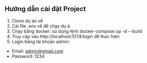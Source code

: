 ## Hướng dẫn cài đặt Project
1. Clone dự án về
2. Cài file .env về để chạy dự á
3. Chạy bằng docker: sử dụng lệnh docker-compose up -d --build
4. Truy cập vào http://localhost:5174/login để thực hiện
5. Login bằng tài khoản admin:
- Email: admin@gmail.com
- Password: 1234
